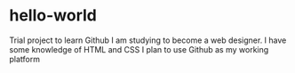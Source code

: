 # hello-world
Trial project to learn Github
I am studying to become a web designer. I have some knowledge of HTML and CSS
I plan to use Github as my working platform
